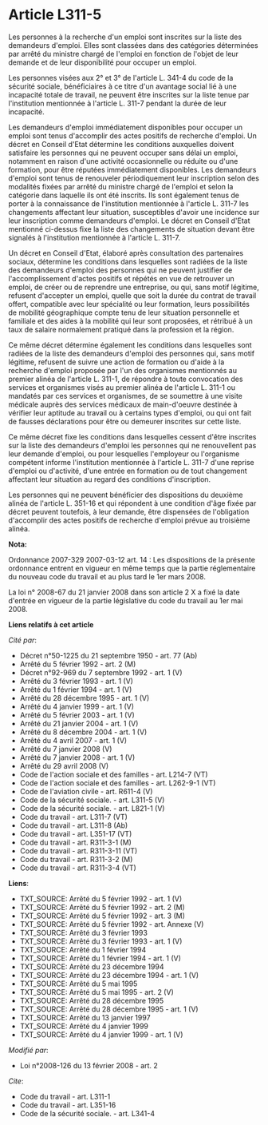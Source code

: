 # Article L311-5

Les personnes à la recherche d'un emploi sont inscrites sur la liste des demandeurs d'emploi. Elles sont classées dans des
catégories déterminées par arrêté du ministre chargé de l'emploi en fonction de l'objet de leur demande et de leur
disponibilité pour occuper un emploi.

Les personnes visées aux 2° et 3° de l'article L. 341-4 du code de la sécurité sociale, bénéficiaires à ce titre d'un
avantage social lié à une incapacité totale de travail, ne peuvent être inscrites sur la liste tenue par l'institution
mentionnée à l'article L. 311-7 pendant la durée de leur incapacité.

Les demandeurs d'emploi immédiatement disponibles pour occuper un emploi sont tenus d'accomplir des actes positifs de
recherche d'emploi. Un décret en Conseil d'Etat détermine les conditions auxquelles doivent satisfaire les personnes qui ne
peuvent occuper sans délai un emploi, notamment en raison d'une activité occasionnelle ou réduite ou d'une formation, pour
être réputées immédiatement disponibles. Les demandeurs d'emploi sont tenus de renouveler périodiquement leur inscription
selon des modalités fixées par arrêté du ministre chargé de l'emploi et selon la catégorie dans laquelle ils ont été
inscrits. Ils sont également tenus de porter à la connaissance de l'institution mentionnée à l'article L. 311-7 les
changements affectant leur situation, susceptibles d'avoir une incidence sur leur inscription comme demandeurs d'emploi. Le
décret en Conseil d'Etat mentionné ci-dessus fixe la liste des changements de situation devant être signalés à l'institution
mentionnée à l'article L. 311-7.

Un décret en Conseil d'Etat, élaboré après consultation des partenaires sociaux, détermine les conditions dans lesquelles
sont radiées de la liste des demandeurs d'emploi des personnes qui ne peuvent justifier de l'accomplissement d'actes positifs
et répétés en vue de retrouver un emploi, de créer ou de reprendre une entreprise, ou qui, sans motif légitime, refusent
d'accepter un emploi, quelle que soit la durée du contrat de travail offert, compatible avec leur spécialité ou leur
formation, leurs possibilités de mobilité géographique compte tenu de leur situation personnelle et familiale et des aides à
la mobilité qui leur sont proposées, et rétribué à un taux de salaire normalement pratiqué dans la profession et la région.

Ce même décret détermine également les conditions dans lesquelles sont radiées de la liste des demandeurs d'emploi des
personnes qui, sans motif légitime, refusent de suivre une action de formation ou d'aide à la recherche d'emploi proposée par
l'un des organismes mentionnés au premier alinéa de l'article L. 311-1, de répondre à toute convocation des services et
organismes visés au premier alinéa de l'article L. 311-1 ou mandatés par ces services et organismes, de se soumettre à une
visite médicale auprès des services médicaux de main-d'oeuvre destinée à vérifier leur aptitude au travail ou à certains
types d'emploi, ou qui ont fait de fausses déclarations pour être ou demeurer inscrites sur cette liste.

Ce même décret fixe les conditions dans lesquelles cessent d'être inscrites sur la liste des demandeurs d'emploi les
personnes qui ne renouvellent pas leur demande d'emploi, ou pour lesquelles l'employeur ou l'organisme compétent informe
l'institution mentionnée à l'article L. 311-7 d'une reprise d'emploi ou d'activité, d'une entrée en formation ou de tout
changement affectant leur situation au regard des conditions d'inscription.

Les personnes qui ne peuvent bénéficier des dispositions du deuxième alinéa de l'article L. 351-16 et qui répondent à une
condition d'âge fixée par décret peuvent toutefois, à leur demande, être dispensées de l'obligation d'accomplir des actes
positifs de recherche d'emploi prévue au troisième alinéa.

**Nota:**

Ordonnance 2007-329 2007-03-12 art. 14 : Les dispositions de la présente ordonnance entrent en vigueur en même temps que la
partie réglementaire du nouveau code du travail et au plus tard le 1er mars 2008.

La loi n° 2008-67 du 21 janvier 2008 dans son article 2 X a fixé la date d'entrée en vigueur de la partie législative du code
du travail au 1er mai 2008.

**Liens relatifs à cet article**

_Cité par_:

  - Décret n°50-1225 du 21 septembre 1950 - art. 77 (Ab)
  - Arrêté du 5 février 1992 - art. 2 (M)
  - Décret n°92-969 du 7 septembre 1992 - art. 1 (V)
  - Arrêté du 3 février 1993 - art. 1 (V)
  - Arrêté du 1 février 1994 - art. 1 (V)
  - Arrêté du 28 décembre 1995 - art. 1 (V)
  - Arrêté du 4 janvier 1999 - art. 1 (V)
  - Arrêté du 5 février 2003 - art. 1 (V)
  - Arrêté du 21 janvier 2004 - art. 1 (V)
  - Arrêté du 8 décembre 2004 - art. 1 (V)
  - Arrêté du 4 avril 2007 - art. 1 (V)
  - Arrêté du 7 janvier 2008 (V)
  - Arrêté du 7 janvier 2008 - art. 1 (V)
  - Arrêté du 29 avril 2008 (V)
  - Code de l'action sociale et des familles - art. L214-7 (VT)
  - Code de l'action sociale et des familles - art. L262-9-1 (VT)
  - Code de l'aviation civile - art. R611-4 (V)
  - Code de la sécurité sociale. - art. L311-5 (V)
  - Code de la sécurité sociale. - art. L821-1 (V)
  - Code du travail - art. L311-7 (VT)
  - Code du travail - art. L311-8 (Ab)
  - Code du travail - art. L351-17 (VT)
  - Code du travail - art. R311-3-1 (M)
  - Code du travail - art. R311-3-11 (VT)
  - Code du travail - art. R311-3-2 (M)
  - Code du travail - art. R311-3-4 (VT)

**Liens**:

  - TXT_SOURCE: Arrêté du 5 février 1992 - art. 1 (V)
  - TXT_SOURCE: Arrêté du 5 février 1992 - art. 2 (M)
  - TXT_SOURCE: Arrêté du 5 février 1992 - art. 3 (M)
  - TXT_SOURCE: Arrêté du 5 février 1992 - art. Annexe (V)
  - TXT_SOURCE: Arrêté du 3 février 1993
  - TXT_SOURCE: Arrêté du 3 février 1993 - art. 1 (V)
  - TXT_SOURCE: Arrêté du 1 février 1994
  - TXT_SOURCE: Arrêté du 1 février 1994 - art. 1 (V)
  - TXT_SOURCE: Arrêté du 23 décembre 1994
  - TXT_SOURCE: Arrêté du 23 décembre 1994 - art. 1 (V)
  - TXT_SOURCE: Arrêté du 5 mai 1995
  - TXT_SOURCE: Arrêté du 5 mai 1995 - art. 2 (V)
  - TXT_SOURCE: Arrêté du 28 décembre 1995
  - TXT_SOURCE: Arrêté du 28 décembre 1995 - art. 1 (V)
  - TXT_SOURCE: Arrêté du 13 janvier 1997
  - TXT_SOURCE: Arrêté du 4 janvier 1999
  - TXT_SOURCE: Arrêté du 4 janvier 1999 - art. 1 (V)

_Modifié par_:

  - Loi n°2008-126 du 13 février 2008 - art. 2

_Cite_:

  - Code du travail - art. L311-1
  - Code du travail - art. L351-16
  - Code de la sécurité sociale. - art. L341-4
